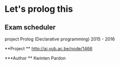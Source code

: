 # Let's prolog this

## Exam scheduler
project Prolog (Declarative programming) 2015 - 2016

**Project ** http://ai.vub.ac.be/node/1466

***Author ** Kwinten Pardon


